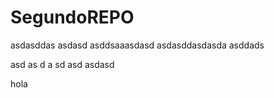 # SegundoREPO
asdasddas
asdasd
asddsaaasdasd
asdasddasdasda
asddads

asd
as
d
a
sd
asd
asdasd

hola 